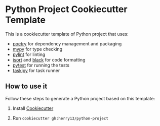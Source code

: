 # Python Project Cookiecutter Template

This is a cookiecutter template of Python project that uses:

- [poetry](https://python-poetry.org) for dependency management and packaging
- [mypy](https://mypy.readthedocs.io) for type checking
- [pylint](https://pylint.readthedocs.io) for linting
- [isort](https://pycqa.github.io/isort/) and [black](https://github.com/psf/black) for code formatting
- [pytest](https://docs.pytest.org) for running the tests
- [taskipy](https://github.com/taskipy/taskipy) for task runner


## How to use it

Follow these steps to generate a Python project based on this template:

1. Install [Cookiecutter](https://cookiecutter.readthedocs.io/en/stable/installation.html)

2. Run `cookiecutter gh:herry13/python-project`

